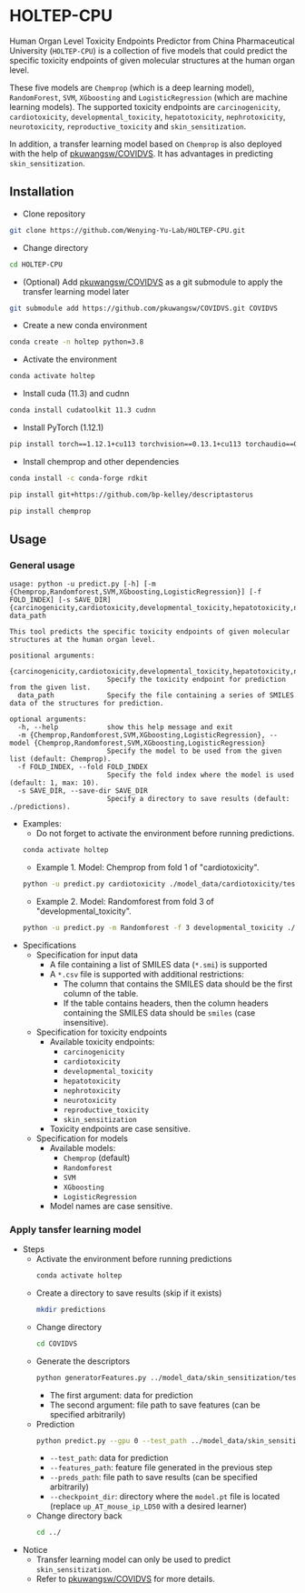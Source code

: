 # HOLTEP-CPU  
Human Organ Level Toxicity Endpoints Predictor from China Pharmaceutical University (`HOLTEP-CPU`) is a collection of five models that could predict the specific toxicity endpoints of given molecular structures at the human organ level.   

These five models are `Chemprop` (which is a deep learning model), `RandomForest`, `SVM`, `XGboosting` and `LogisticRegression` (which are machine learning models). The supported toxicity endpoints are `carcinogenicity`, `cardiotoxicity`, `developmental_toxicity`, `hepatotoxicity`, `nephrotoxicity`, `neurotoxicity`, `reproductive_toxicity` and `skin_sensitization`.  

In addition, a transfer learning model based on `Chemprop` is also deployed with the help of [pkuwangsw/COVIDVS](https://github.com/pkuwangsw/COVIDVS). It has advantages in predicting `skin_sensitization`.
## Installation  
- Clone repository
```sh
git clone https://github.com/Wenying-Yu-Lab/HOLTEP-CPU.git
```
- Change directory
```sh
cd HOLTEP-CPU
```
- (Optional) Add [pkuwangsw/COVIDVS](https://github.com/pkuwangsw/COVIDVS) as a git submodule to apply the transfer learning model later
```sh
git submodule add https://github.com/pkuwangsw/COVIDVS.git COVIDVS
```
- Create a new conda environment
```sh
conda create -n holtep python=3.8
```
- Activate the environment
```sh
conda activate holtep
```
- Install cuda (11.3) and cudnn
```sh
conda install cudatoolkit 11.3 cudnn
```
- Install PyTorch (1.12.1)
```sh
pip install torch==1.12.1+cu113 torchvision==0.13.1+cu113 torchaudio==0.12.1 --extra-index-url https://download.pytorch.org/whl/cu113
```
- Install chemprop and other dependencies
```sh
conda install -c conda-forge rdkit
```
```sh
pip install git+https://github.com/bp-kelley/descriptastorus
```
```sh
pip install chemprop
```  

## Usage
### General usage
```
usage: python -u predict.py [-h] [-m {Chemprop,Randomforest,SVM,XGboosting,LogisticRegression}] [-f FOLD_INDEX] [-s SAVE_DIR] {carcinogenicity,cardiotoxicity,developmental_toxicity,hepatotoxicity,nephrotoxicity,neurotoxicity,reproductive_toxicity,skin_sensitization} data_path

This tool predicts the specific toxicity endpoints of given molecular structures at the human organ level.

positional arguments:
  {carcinogenicity,cardiotoxicity,developmental_toxicity,hepatotoxicity,nephrotoxicity,neurotoxicity,reproductive_toxicity,skin_sensitization}
                        Specify the toxicity endpoint for prediction from the given list.
  data_path             Specify the file containing a series of SMILES data of the structures for prediction.

optional arguments:
  -h, --help            show this help message and exit
  -m {Chemprop,Randomforest,SVM,XGboosting,LogisticRegression}, --model {Chemprop,Randomforest,SVM,XGboosting,LogisticRegression}
                        Specify the model to be used from the given list (default: Chemprop).
  -f FOLD_INDEX, --fold FOLD_INDEX
                        Specify the fold index where the model is used (default: 1, max: 10).
  -s SAVE_DIR, --save-dir SAVE_DIR
                        Specify a directory to save results (default: ./predictions).
```
- Examples:  
  - Do not forget to activate the environment before running predictions.
  ```sh
  conda activate holtep
  ```
  - Example 1. Model: Chemprop from fold 1 of "cardiotoxicity".
  ```sh
  python -u predict.py cardiotoxicity ./model_data/cardiotoxicity/test.csv
  ```
  - Example 2. Model: Randomforest from fold 3 of "developmental_toxicity".
  ```sh
  python -u predict.py -m Randomforest -f 3 developmental_toxicity ./model_data/developmental_toxicity/test.csv
  ```
- Specifications
  - Specification for input data
    - A file containing a list of SMILES data (`*.smi`) is supported
    - A `*.csv` file is supported with additional restrictions:
      - The column that contains the SMILES data should be the first column of the table.
      - If the table contains headers, then the column headers containing the SMILES data should be `smiles` (case insensitive).
  - Specification for toxicity endpoints
    - Available toxicity endpoints:
      - `carcinogenicity`
      - `cardiotoxicity`
      - `developmental_toxicity`
      - `hepatotoxicity`
      - `nephrotoxicity`
      - `neurotoxicity`
      - `reproductive_toxicity`
      - `skin_sensitization`
    - Toxicity endpoints are case sensitive.
  - Specification for models
    - Available models:
      - `Chemprop` (default)
      - `Randomforest`
      - `SVM`
      - `XGboosting`
      - `LogisticRegression`
    - Model names are case sensitive.

### Apply tansfer learning model
- Steps
  - Activate the environment before running predictions
    ```sh
    conda activate holtep
    ```
  - Create a directory to save results (skip if it exists)
    ```sh
    mkdir predictions
    ```
  - Change directory
    ```sh
    cd COVIDVS
    ```
  - Generate the descriptors
    ```sh
    python generatorFeatures.py ../model_data/skin_sensitization/test.csv ../model_data/skin_sensitization/test-feat.npy 0
    ```
    - The first argument: data for prediction
    - The second argument: file path to save features (can be specified arbitrarily)
  - Prediction
    ```sh
    python predict.py --gpu 0 --test_path ../model_data/skin_sensitization/test.csv --features_path ../model_data/skin_sensitization/test-feat.npy --preds_path ../predictions/transfer_learning.csv --checkpoint_dir ../model_data/skin_sensitization/transfer_learning/up_AT_mouse_ip_LD50/fold_0/model_0/
    ```
    - `--test_path`: data for prediction
    - `--features_path`: feature file generated in the previous step
    - `--preds_path`: file path to save results (can be specified arbitrarily)
    - `--checkpoint_dir`: directory where the `model.pt` file is located (replace `up_AT_mouse_ip_LD50` with a desired learner)
  - Change directory back
    ```sh
    cd ../
    ```
- Notice
  - Transfer learning model can only be used to predict `skin_sensitization`.
  - Refer to [pkuwangsw/COVIDVS](https://github.com/pkuwangsw/COVIDVS#prediction) for more details.
